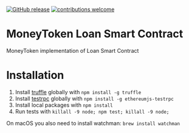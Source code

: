 
[![GitHub release](https://img.shields.io/github/release/qubyte/rubidium.svg)](pre-alpha@0.0.1)  [![contributions welcome](https://img.shields.io/badge/contributions-welcome-brightgreen.svg?style=flat)](https://github.com/dwyl/esta/issues)

# MoneyToken Loan Smart Contract
MoneyToken implementation of Loan Smart Contract

# Installation

1. Install [truffle](http://truffleframework.com) globally with `npm install -g truffle`
2. Install [testrpc](https://github.com/ethereumjs/testrpc) globally with `npm install -g ethereumjs-testrpc`
3. Install local packages with `npm install`
4. Run tests with `killall -9 node; npm test; killall -9 node;`

On macOS you also need to install watchman: `brew install watchman`
